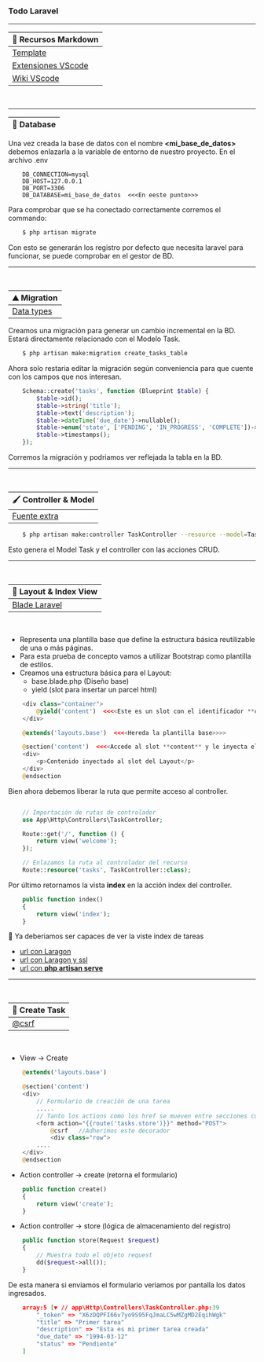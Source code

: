 ### Todo Laravel

_____


| 📝  Recursos Markdown                    |
|----------------------------------------------|
| [Template](https://gist.github.com/cseeman/8f3bfaec084c5c4259626ddd9e516c61) |
| [Extensiones VScode](https://github.com/mjbvz/vscode-github-markdown-preview?tab=readme-ov-file) |
| [Wiki VScode](https://marketplace.visualstudio.com/items?itemName=lostintangent.wikilens) |


<br/>

----

| 📁 Database                                  |
|----------------------------------------------|

Una vez creada la base de datos con el nombre **<mi_base_de_datos>** 
debemos enlazarla a la variable de entorno de nuestro proyecto.
En el archivo .env 

```env
    DB_CONNECTION=mysql
    DB_HOST=127.0.0.1
    DB_PORT=3306
    DB_DATABASE=mi_base_de_datos  <<<En eeste punto>>>
```

Para comprobar que se ha conectado correctamente corremos el commando:

```bash
    $ php artisan migrate
```

Con esto se generarán los registro por defecto que necesita laravel para funcionar, se puede comprobar en el gestor de BD.

---

<br/>



| ⛰️ Migration                                |
|----------------------------------------------|
| [Data types](https://www.heinsoe.com/blog/85) |

Creamos una migración para generar un cambio incremental en la BD.
Estará directamente relacionado con el Modelo Task.

```bash
    $ php artisan make:migration create_tasks_table
```
Ahora solo restaria editar la migración según conveniencia para que cuente con los campos que nos interesan.

```php
    Schema::create('tasks', function (Blueprint $table) {
        $table->id();
        $table->string('title');
        $table->text('description');
        $table->dateTime('due_date')->nullable();
        $table->enum('state', ['PENDING', 'IN_PROGRESS', 'COMPLETE'])->default('PENDING');
        $table->timestamps();
    });
```
Corremos la migración y podriamos ver reflejada la tabla en la BD.

---

<br/>


| 🖌️ Controller & Model                       |
|----------------------------------------------|
| [Fuente extra](https://ashutosh.dev/laravel-10-all-about-controllers/) |

```bash
    $ php artisan make:controller TaskController --resource --model=Task
```

Esto genera el Model Task y el controller con las acciones CRUD.

---

<br/>


| 🚀 Layout & Index View                       |
|----------------------------------------------|
| [Blade Laravel](https://laravel.com/docs/11.x/blade)|

<br/>

- Representa una plantilla base que define la estructura básica reutilizable de una o más páginas.
- Para esta prueba de concepto vamos a utilizar Bootstrap como plantilla de estilos.
- Creamos una estructura básica para el Layout:
    - base.blade.php  (Diseño base)
    - yield (slot para insertar un parcel html)

```php
    <div class="container">
        @yield('content')  <<<<Este es un slot con el identificador **content**>>>>
    </div>
```

```php
    @extends('layouts.base')  <<<<Hereda la plantilla base>>>>

    @section('content')  <<<<Accede al slot **content** y le inyecta el contenido a continuación>>>>
    <div>
        <p>Contenido inyectado al slot del Layout</p>
    </div>
    @endsection
```

Bien ahora debemos liberar la ruta que permite acceso al controller.
```php

    // Importación de rutas de controlador
    use App\Http\Controllers\TaskController;

    Route::get('/', function () {
        return view('welcome');
    });

    // Enlazamos la ruta al controlador del recurso
    Route::resource('tasks', TaskController::class);
```

Por último retornamos la vista **index** en la acción index del controller.
```php
    public function index()
    {
        return view('index');
    }
```

🚀 Ya deberiamos ser capaces de ver la viste index de tareas
- [url con Laragon](https://todo.test/tasks)
- [url con Laragon y ssl](http://todo.test/tasks)
- [url con **php artisan serve**](http://localhost:8000/tasks)

---

<br/>


| 🦀 Create Task                              |
|----------------------------------------------|
| [@csrf](https://laravel.com/docs/11.x/csrf)  |

<br/>

- View -> Create
```php
    @extends('layouts.base')  

    @section('content') 
    <div>
        // Formulario de creación de una tarea
        .....
        // Tanto los actions como los href se mueven entre secciones con el método **route**    
        <form action="{{route('tasks.store')}}" method="POST">
            @csrf   //Adherimos este decorador
            <div class="row">
        ....
    </div>
    @endsection
```

- Action controller -> create (retorna el formulario)
```php
    public function create()
    {
        return view('create');
    }
```

- Action controller -> store (lógica de almacenamiento del registro)
```php
    public function store(Request $request)
    {
        // Muestra todo el objeto request
        dd($request->all());
    }
```

De esta manera si enviamos el formulario veriamos por pantalla los datos ingresados.

```json
    array:5 [▼ // app\Http\Controllers\TaskController.php:39
        "_token" => "X6zDQPFI66v7yo9S95FqJmaLC5wMZgMD2EqihWgk"
        "title" => "Primer tarea"
        "description" => "Esta es mi primer tarea creada"
        "due_date" => "1994-03-12"
        "status" => "Pendiente"
    ]
```